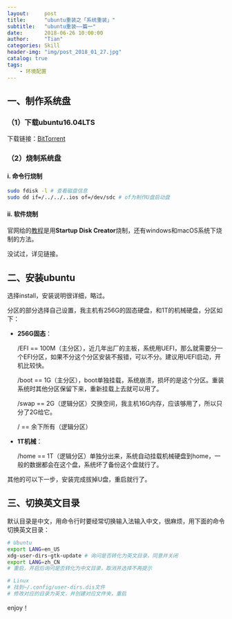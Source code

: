 ```yaml
---
layout:     post
title:      "ubuntu重装之「系统重装」"
subtitle:   "ubuntu重装——篇一"
date:       2018-06-26 10:00:00
author:     "Tian"
categories: Skill
header-img: "img/post_2018_01_27.jpg"
catalog: true
tags:
    - 环境配置
---
```


## 一、制作系统盘

### （1）下载ubuntu16.04LTS

下载链接：[BitTorrent](http://releases.ubuntu.com/16.04/ubuntu-16.04.4-desktop-amd64.iso.torrent)

### （2）烧制系统盘

#### i. 命令行烧制

```bash
sudo fdisk -l # 查看磁盘信息
sudo dd if=/../../..ios of=/dev/sdc # of为制作U盘启动盘
```

#### ii. 软件烧制

官网给的[教程](https://tutorials.ubuntu.com/tutorial/tutorial-create-a-usb-stick-on-ubuntu#0)是用**Startup Disk Creator**烧制，还有windows和macOS系统下烧制的方法。

没试过，详见链接。

## 二、安装ubuntu

选择install，安装说明很详细，略过。

分区的部分选择自己设置，我主机有256G的固态硬盘，和1T的机械硬盘，分区如下：

- **256G固态**：

  /EFI == 100M（主分区），近几年出厂的主板，系统用UEFI，那么就需要分一个EFI分区，如果不分这个分区安装不报错，可以不分。建议用UEFI启动，开机比较快。

  /boot == 1G（主分区），boot单独挂载，系统崩溃，损坏的是这个分区。重装系统时其他分区保留下来，重新挂载上去就可以用了。

  /swap == 2G（逻辑分区）交换空间，我主机16G内存，应该够用了，所以只分了2G给它。

  / == 余下所有（逻辑分区）

- **1T机械**：

  /home == 1T（逻辑分区）单独分出来，系统自动挂载机械硬盘到home，一般的数据都会在这个盘，系统坏了备份这个盘就行了。

其他的可以下一步，安装完成拔掉U盘，重启就行了。

## 三、切换英文目录

默认目录是中文，用命令行时要经常切换输入法输入中文，很麻烦，用下面的命令切换英文目录：

```bash
# Ubuntu
export LANG=en_US
xdg-user-dirs-gtk-update # 询问是否转化为英文目录，同意并关闭
export LANG=zh_CN
# 重启，开启后询问是否转化为中文目录，取消并选择不再提示

# Linux
# 找到~/.config/user-dirs.dis文件
# 修改对应的目录为英文，并创建对应文件夹，重启
```



enjoy！